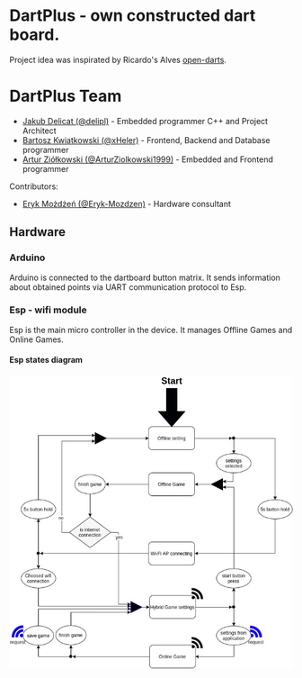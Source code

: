 # DartPlus - own constructed dart board.
Project idea was inspirated by Ricardo's Alves [open-darts](https://create.arduino.cc/projecthub/ricardo-alves/opendarts-homemade-dartboard-machine-2a2914).

# DartPlus Team
- [Jakub Delicat (@delipl)](https://github.com/delipl) - Embedded programmer C++ and Project Architect 
- [Bartosz Kwiatkowski (@xHeler)](https://github.com/xHeler) - Frontend, Backend and Database programmer
- [Artur Ziółkowski (@ArturZiolkowski1999)](https://github.com/ArturZiolkowski1999) - Embedded and Frontend programmer

Contributors:
- [Eryk Możdżeń (@Eryk-Mozdzen)](https://github.com/Eryk-Mozdzen) - Hardware consultant


## Hardware
### Arduino
Arduino is connected to the dartboard button matrix. It sends information about obtained points via UART communication protocol to Esp.
### Esp - wifi module
Esp is the main micro controller in the device. It manages Offline Games and Online Games.
#### Esp states diagram
![Esp states diagram](doc/esp_diagram.jpg "Esp states diagram")
